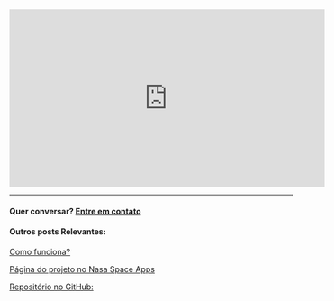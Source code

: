 <html>
  <head>
    <style>
      .object-center {
        text-align: center;
      }
    </style>
  </head>
  <body>
    <div class="object-center">     
      <iframe width="560" height="315" src="https://www.youtube.com/embed/9Hh9YAS3nlI" title="YouTube video player" frameborder="0" allow="accelerometer; autoplay; clipboard-write; encrypted-media; gyroscope; picture-in-picture" allowfullscreen></iframe>
    </div>
  </body>
</html>

---

#### Quer conversar? [Entre em contato](contato.md)

#### Outros posts Relevantes: 
[Como funciona?](Resumo.md) 

[Página do projeto no Nasa Space Apps](https://2020.spaceappschallenge.org/challenges/sustain/sustaining-our-planet-future-generations/teams/grees-1/project)

[Repositório no GitHub:](https://github.com/foodmap-grees)












<!--
**foodmap-grees/foodmap-grees** is a ✨ _special_ ✨ repository because its `README.md` (this file) appears on your GitHub profile.

Here are some ideas to get you started:

- 🔭 I’m currently working on ...
- 🌱 I’m currently learning ...
- 👯 I’m looking to collaborate on ...
- 🤔 I’m looking for help with ...
- 💬 Ask me about ...
- 📫 How to reach me: ...
- 😄 Pronouns: ...
- ⚡ Fun fact: ...
-->
